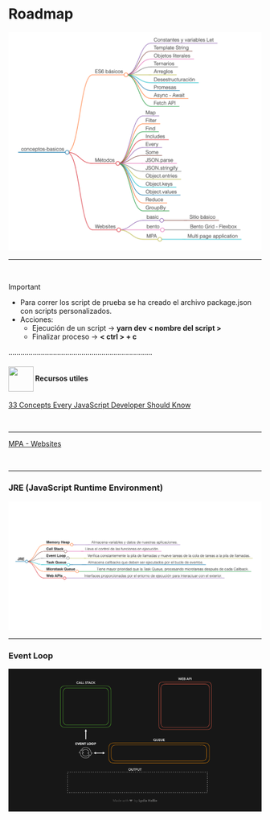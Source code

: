 # Roadmap

![](./images/raodmap.png)

---

<br/>

> [!important]
>
> - Para correr los script de prueba se ha creado el archivo package.json con scripts personalizados.
> - Acciones:
>   - Ejecución de un script -> **yarn dev < nombre del script >**
>   - Finalizar proceso -> **< ctrl > + c**
>
> .......................................................................

#### <img  align= center width=50px height=50px src="https://media4.giphy.com/media/3hoLIVAJYkz6T0Ichp/giphy.gif?cid=6c09b952m4j3poopinf91rquev6qy4e8avu0bflq1e0vh4gp&ep=v1_internal_gif_by_id&rid=giphy.gif&ct=s"> Recursos utiles

[33 Concepts Every JavaScript Developer Should Know](https://github.com/leonardomso/33-js-concepts)

<br/>

---

[MPA - Websites](https://reactfrontdevs.github.io/conceptos-basicos/)

<br/>

---

### JRE (JavaScript Runtime Environment)

![](./images/JRE.png)

---

### Event Loop

![](./images/event_loop.gif)
